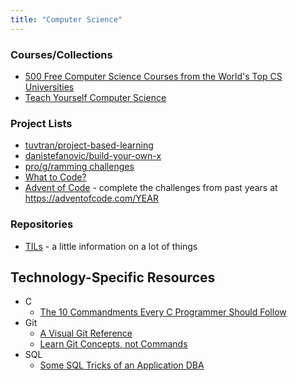 ```yaml
---
title: "Computer Science"
---
```


### Courses/Collections

* [500 Free Computer Science Courses from the World's Top CS Universities](https://www.freecodecamp.org/news/free-courses-top-cs-universities/)
* [Teach Yourself Computer Science](https://teachyourselfcs.com/)

### Project Lists

* [tuvtran/project-based-learning](https://github.com/tuvtran/project-based-learning)
* [danistefanovic/build-your-own-x](https://github.com/danistefanovic/build-your-own-x)
* [pro/g/ramming challenges](https://raw.githubusercontent.com/siliciusQ/Programming-challenges-v4.0/project-4/programming_challenges_v4-0.png)
* [What to Code?](https://what-to-code.com/)
* [Advent of Code](https://adventofcode.com/) - complete the challenges from past years at https://adventofcode.com/YEAR

### Repositories

* [TILs](https://github.com/jbranchaud/til) - a little information on a lot of things

## Technology-Specific Resources

* C
  * [The 10 Commandments Every C Programmer Should Follow](https://www.lysator.liu.se/c/ten-commandments.html)
* Git
  * [A Visual Git Reference](http://marklodato.github.io/visual-git-guide/index-en.html)
  * [Learn Git Concepts, not Commands](https://dev.to/unseenwizzard/learn-git-concepts-not-commands-4gjc)
* SQL
  * [Some SQL Tricks of an Application DBA](https://hakibenita.com/sql-tricks-application-dba)
